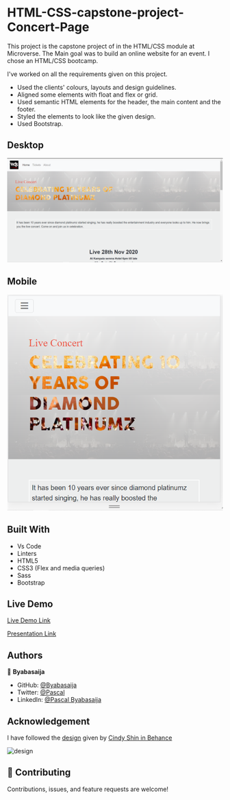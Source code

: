 
# HTML-CSS-capstone-project-Concert-Page

This project is the capstone project of in the HTML/CSS module at Microverse. The Main goal was to build an online website for an event. I chose an HTML/CSS bootcamp.

I've worked on all the requirements given on this project.

- Used the clients' colours, layouts and design guidelines.
- Aligned some elements with float and flex or grid.
- Used semantic HTML elements for the header, the main content and the footer.
- Styled the elements to look like the given design.
- Used Bootstrap.

## Desktop
![screenshot](./assets/images/Screenshot4.png)

## Mobile 

![screenshot](./assets/images/Screenshot1.png)

## Built With
- Vs Code
- Linters
- HTML5
- CSS3 (Flex and media queries)
- Sass
- Bootstrap

## Live Demo

[Live Demo Link](https://byabasaija.github.io/Concert-page-Capstone-Project/)

[Presentation Link](https://www.loom.com/share/387464dffdcb495096d88c350abc8a1b)

## Authors

👤 **Byabasaija**

- GitHub: [@Byabasaija](https://github.com/daviidy)
- Twitter: [@Pascal](https://twitter.com/DavidYao3)
- LinkedIn: [@Pascal Byabasaija](https://www.linkedin.com/in/david-yao-6bb95299/)

## Acknowledgement

I have followed the [design](https://www.behance.net/gallery/29845175/CC-Global-Summit-2015) given by [Cindy Shin in Behance](https://www.behance.net/adagio07)

![design](https://www.notion.so/image/https%3A%2F%2Fs3-us-west-2.amazonaws.com%2Fsecure.notion-static.com%2F4352c344-6034-4a4c-84c3-e062937d1c49%2FScreen_Shot_2020-01-27_at_11.57.48.png?table=block&id=5b4779ff-e6dc-464d-bd96-fb0b4d040ef8&width=2470&userId=&cache=v2)

## 🤝 Contributing

Contributions, issues, and feature requests are welcome!
